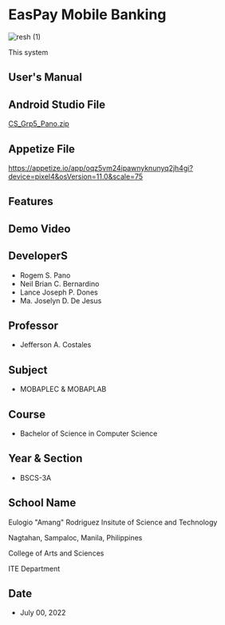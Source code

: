 # EasPay Mobile Banking

![resh (1)](https://user-images.githubusercontent.com/109327164/179348511-ea23be43-e267-49a4-9e2a-400d61658529.png)

This system 

## User's Manual

## Android Studio File
[CS_Grp5_Pano.zip](https://github.com/rogem/EasPay_Mobile_Banking/files/9126199/CS_Grp5_Pano.zip)

## Appetize File
https://appetize.io/app/oqz5vm24ipawnyknunyq2jh4gi?device=pixel4&osVersion=11.0&scale=75

## Features

## Demo Video

## DeveloperS
* Rogem S. Pano
* Neil Brian C. Bernardino
* Lance Joseph P. Dones
* Ma. Joselyn D. De Jesus

## Professor
* Jefferson A. Costales

## Subject
* MOBAPLEC & MOBAPLAB

## Course
* Bachelor of Science in Computer Science

## Year & Section
* BSCS-3A

## School Name
Eulogio "Amang" Rodriguez Insitute of Science and Technology

Nagtahan, Sampaloc, Manila, Philippines

College of Arts and Sciences

ITE Department

## Date 
* July 00, 2022
